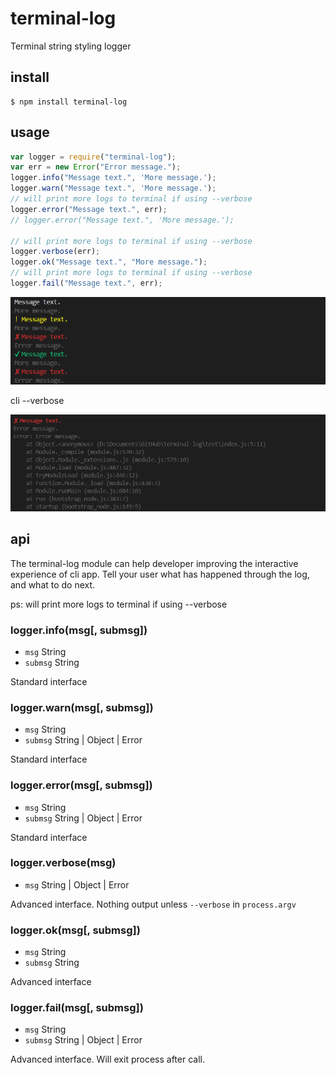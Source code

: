 # terminal-log

Terminal string styling logger

## install
```
$ npm install terminal-log
```

## usage

```javascript
var logger = require("terminal-log");
var err = new Error("Error message.");
logger.info("Message text.", 'More message.');
logger.warn("Message text.", 'More message.');
// will print more logs to terminal if using --verbose
logger.error("Message text.", err);
// logger.error("Message text.", 'More message.');

// will print more logs to terminal if using --verbose
logger.verbose(err);
logger.ok("Message text.", "More message.");
// will print more logs to terminal if using --verbose
logger.fail("Message text.", err);
```

![screenshot 1](https://github.com/appleskiller/terminal-log/raw/master/screenshots/1.png)

cli --verbose

![screenshot 2](https://github.com/appleskiller/terminal-log/raw/master/screenshots/2.png)

## api

The terminal-log module can help developer improving the interactive experience of cli app. Tell your user what has happened through the log, and what to do next.

ps: will print more logs to terminal if using --verbose

### **logger.info(msg[, submsg])**

- `msg` String
- `submsg` String

Standard interface

### **logger.warn(msg[, submsg])**

- `msg` String
- `submsg` String | Object | Error

Standard interface

### **logger.error(msg[, submsg])**

- `msg` String
- `submsg` String | Object | Error

Standard interface

### **logger.verbose(msg)**

- `msg` String | Object | Error

Advanced interface. Nothing output unless `--verbose` in `process.argv`

### **logger.ok(msg[, submsg])**

- `msg` String
- `submsg` String

Advanced interface

### **logger.fail(msg[, submsg])**

- `msg` String
- `submsg` String | Object | Error

Advanced interface. Will exit process after call.